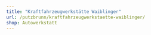 ```yaml
---
title: "Kraftfahrzeugwerkstätte Waiblinger"
url: /putzbrunn/kraftfahrzeugwerkstaette-waiblinger/
shop: Autowerkstatt
---
```

